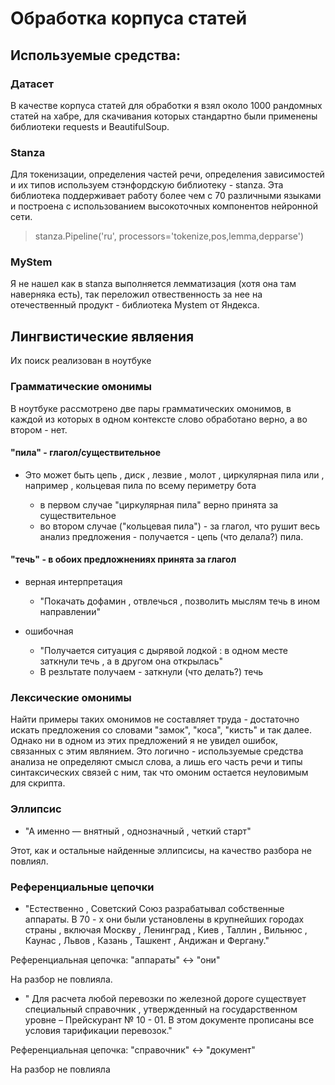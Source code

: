 # Обработка корпуса статей

## Используемые средства:

### Датасет

В качестве корпуса статей для обработки я взял около 1000 рандомных статей на хабре, для скачивания которых стандартно были применены библиотеки requests и BeautifulSoup.

### Stanza

Для токенизации, определения частей речи, определения зависимостей и их типов используем стэнфордскую библиотеку - stanza. Эта библиотека поддерживает работу более чем с 70 различными языками и построена с использованием высокоточных компонентов нейронной сети.

> stanza.Pipeline('ru', processors='tokenize,pos,lemma,depparse')

### MyStem

Я не нашел как в stanza выполняется лемматизация (хотя она там наверняка есть), так переложил отвественность за нее на отечественный продукт - библиотека Mystem от Яндекса.

## Лингвистические являения 

Их поиск реализован в ноутбуке

### Грамматические омонимы 

В ноутбуке рассмотрено две пары грамматических омонимов, в каждой из которых в одном контексте слово обработано верно, а во втором - нет.

#### "пила" - глагол/существительное
+ Это   может   быть   цепь ,  диск ,  лезвие ,  молот ,  циркулярная   пила   или ,  например ,  кольцевая   пила   по   всему   периметру   бота

  + в первом случае "циркулярная пила" верно принята за существительное
  + во втором случае ("кольцевая пила") - за глагол, что рушит весь анализ предложения - получается - цепь (что делала?) пила.

#### "течь" - в обоих предложнениях принята за глагол
+ верная интерпретация 
  + "Покачать   дофамин ,  отвлечься ,  позволить   мыслям   течь   в   ином   направлении"

+ ошибочная
  + "Получается   ситуация   с   дырявой   лодкой :  в   одном   месте   заткнули   течь ,  а   в   другом   она   открылась"
  + В резльтате получаем - заткнули (что делать?) течь

### Лексические омонимы

Найти примеры таких омонимов не составляет труда - достаточно искать предложения со словами "замок", "коса", "кисть" и так далее. Однако ни в одном из этих предложений я не увидел ошибок, связанных с этим являнием. Это логично - используемые средства анализа не определяют смысл слова, а лишь его часть речи и типы синтаксических связей с ним, так что омоним остается неуловимым для скрипта.


### Эллипсис

+ "А   именно  —  внятный ,  однозначный ,  четкий   старт"

Этот, как и остальные найденные эллипсисы, на качество разбора не повлиял.

### Референциальные цепочки

+ "Естественно ,  Советский   Союз   разрабатывал   собственные   аппараты.  В   70 - х   они   были   установлены   в   крупнейших   городах   страны ,  включая   Москву ,  Ленинград ,  Киев ,  Таллин ,  Вильнюс ,  Каунас ,  Львов ,  Казань ,  Ташкент ,  Андижан   и   Фергану."

Референциальная цепочка: "аппараты" <-> "они"

На разбор не повлияла.

+ " Для   расчета   любой   перевозки   по   железной   дороге   существует   специальный   справочник ,  утвержденный   на   государственном   уровне  –  Прейскурант   № 10 - 01. В   этом   документе   прописаны   все   условия   тарификации   перевозок."

Референциальная цепочка: "справочник" <-> "документ"

На разбор не повлияла




